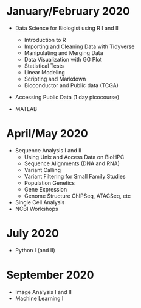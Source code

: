 # January/February 2020
- Data Science for Biologist using R I and II

    - Introduction to R
    - Importing and Cleaning Data with Tidyverse
    - Manipulating and Merging Data
    - Data Visualization with GG Plot
    - Statistical Tests
    - Linear Modeling
    - Scripting and Markdown
    - Bioconductor and Public data (TCGA)
- Accessing Public Data (1 day picocourse)
- MATLAB

# April/May 2020
- Sequence Analysis I and II
    - Using Unix and Access Data on BioHPC
    - Sequence Alignments (DNA and RNA)
    - Variant Calling
    - Variant Filtering for Small Family Studies
    - Population Genetics
    - Gene Expression
    - Genome Structure ChIPSeq, ATACSeq, etc
- Single Cell Analysis
- NCBI Workshops

# July 2020
- Python I (and II)

# September 2020
- Image Analysis I and II
- Machine Learning I

